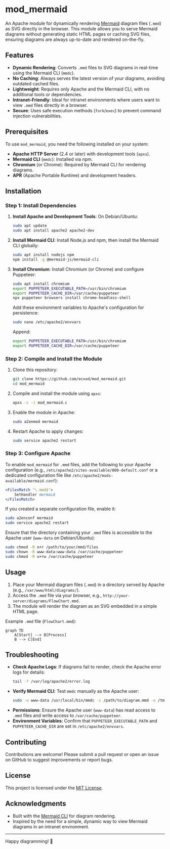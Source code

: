 # mod_mermaid

An Apache module for dynamically rendering [Mermaid](https://mermaid-js.github.io/mermaid/) diagram files (`.mmd`) as SVG directly in the browser. This module allows you to serve Mermaid diagrams without generating static HTML pages or caching SVG files, ensuring diagrams are always up-to-date and rendered on-the-fly.

## Features
- **Dynamic Rendering**: Converts `.mmd` files to SVG diagrams in real-time using the Mermaid CLI (`mmdc`).
- **No Caching**: Always serves the latest version of your diagrams, avoiding outdated cached files.
- **Lightweight**: Requires only Apache and the Mermaid CLI, with no additional tools or dependencies.
- **Intranet-Friendly**: Ideal for intranet environments where users want to view `.mmd` files directly in a browser.
- **Secure**: Uses safe execution methods (`fork`/`exec`) to prevent command injection vulnerabilities.

## Prerequisites
To use `mod_mermaid`, you need the following installed on your system:
- **Apache HTTP Server** (2.4 or later) with development tools (`apxs`).
- **Mermaid CLI** (`mmdc`): Installed via npm.
- **Chromium** (or Chrome): Required by Mermaid CLI for rendering diagrams.
- **APR** (Apache Portable Runtime) and development headers.

## Installation

### Step 1: Install Dependencies
1. **Install Apache and Development Tools**:
   On Debian/Ubuntu:
   ```bash
   sudo apt update
   sudo apt install apache2 apache2-dev
   ```

2. **Install Mermaid CLI**:
   Install Node.js and npm, then install the Mermaid CLI globally:
   ```bash
   sudo apt install nodejs npm
   npm install -g @mermaid-js/mermaid-cli
   ```

3. **Install Chromium**:
   Install Chromium (or Chrome) and configure Puppeteer:
   ```bash
   sudo apt install chromium
   export PUPPETEER_EXECUTABLE_PATH=/usr/bin/chromium
   export PUPPETEER_CACHE_DIR=/var/cache/puppeteer
   npx puppeteer browsers install chrome-headless-shell
   ```

   Add these environment variables to Apache's configuration for persistence:
   ```bash
   sudo nano /etc/apache2/envvars
   ```
   Append:
   ```bash
   export PUPPETEER_EXECUTABLE_PATH=/usr/bin/chromium
   export PUPPETEER_CACHE_DIR=/var/cache/puppeteer
   ```

### Step 2: Compile and Install the Module
1. Clone this repository:
   ```bash
   git clone https://github.com/ecxod/mod_mermaid.git
   cd mod_mermaid
   ```

2. Compile and install the module using `apxs`:
   ```bash
   apxs -c -i mod_mermaid.c
   ```

3. Enable the module in Apache:
   ```bash
   sudo a2enmod mermaid
   ```

4. Restart Apache to apply changes:
   ```bash
   sudo service apache2 restart
   ```

### Step 3: Configure Apache
To enable `mod_mermaid` for `.mmd` files, add the following to your Apache configuration (e.g., `/etc/apache2/sites-available/000-default.conf` or a dedicated configuration file like `/etc/apache2/mods-available/mermaid.conf`):

```apache
<FilesMatch "\.mmd$">
    SetHandler mermaid
</FilesMatch>
```

If you created a separate configuration file, enable it:
```bash
sudo a2enconf mermaid
sudo service apache2 restart
```

Ensure that the directory containing your `.mmd` files is accessible to the Apache user (`www-data` on Debian/Ubuntu):
```bash
sudo chmod -R o+r /path/to/your/mmd/files
sudo chown -R www-data:www-data /var/cache/puppeteer
sudo chmod -R u+rw /var/cache/puppeteer
```

## Usage
1. Place your Mermaid diagram files (`.mmd`) in a directory served by Apache (e.g., `/var/www/html/diagrams/`).
2. Access the `.mmd` file via your browser, e.g., `http://your-server/diagrams/FlowChart.mmd`.
3. The module will render the diagram as an SVG embedded in a simple HTML page.

Example `.mmd` file (`FlowChart.mmd`):
```mermaid
graph TD
    A[Start] --> B[Process]
    B --> C[End]
```

## Troubleshooting
- **Check Apache Logs**: If diagrams fail to render, check the Apache error logs for details:
  ```bash
  tail -f /var/log/apache2/error.log
  ```
- **Verify Mermaid CLI**: Test `mmdc` manually as the Apache user:
  ```bash
  sudo -u www-data /usr/local/bin/mmdc -i /path/to/diagram.mmd -o /tmp/test.svg
  ```
- **Permissions**: Ensure the Apache user (`www-data`) has read access to `.mmd` files and write access to `/var/cache/puppeteer`.
- **Environment Variables**: Confirm that `PUPPETEER_EXECUTABLE_PATH` and `PUPPETEER_CACHE_DIR` are set in `/etc/apache2/envvars`.

## Contributing
Contributions are welcome! Please submit a pull request or open an issue on GitHub to suggest improvements or report bugs.

## License
This project is licensed under the [MIT License](LICENSE).

## Acknowledgments
- Built with the [Mermaid CLI](https://github.com/mermaid-js/mermaid-cli) for diagram rendering.
- Inspired by the need for a simple, dynamic way to view Mermaid diagrams in an intranet environment.

---

Happy diagramming! 🚀